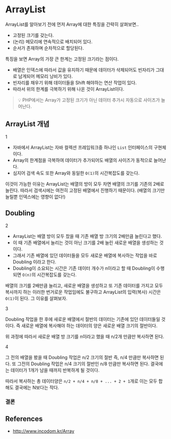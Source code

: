 # ArrayList

ArrayList를 알아보기 전에 먼저 Array에 대한 특징을 간략히 살펴보면..

- 고정된 크기를 갖는다.
- (논리) 메모리에 연속적으로 배치되어 있다.
- 순서가 존재하며 순차적으로 할당된다.

특징을 보면 Array의 가장 큰 한계는 고정된 크기라는 점이다.

- 배열은 인덱스에 따라서 값을 유지하기 때문에 데이터가 삭제되어도 빈자리가 그대로 남게되어 메모리 낭비가 있다.
- 빈자리를 채우기 위해 데이터들을 Shift 해야하는 연산 작업이 있다.
- 따라서 위의 한계를 극복하기 위해 나온 것이 ArrayList이다.

> 💡 PHP에서는 Array가 고정된 크기가 아닌 데이터 추가시 자동으로 사이즈가 늘어난다. 

## ArrayList 개념

1

- 자바에서 ArrayList는 자바 컬렉션 프레임워크중 하나인 `List` 인터페이스의 구현체이다.
- Array의 한계점을 극복하여 데이터가 추가되어도 배열의 사이즈가 동적으로 늘어난다.
- 심지어 검색 속도 또한 Array와 동일한 `O(1)`의 시간복잡도를 갖는다.

이것이 가능한 이유는 ArrayList는 배열의 방이 모두 차면 배열의 크기를 기존의 2배로 늘린다. 따라서 검색시에는 여전히 고정된 배열에서 진행하기 때문이다. (배열의 크기만 늘릴뿐 인덱스에는 영향이 없다!)

## Doubling

2

- ArrayList는 배열 방이 모두 찼을 때 기존 배열 방 크기의 2배만큼 늘린다고 했다.
- 이 때 기존 배열에서 늘리는 것이 아닌 크기를 2배 늘린 새로운 배열을 생성하는 것이다. 
- 그래서 기존 배열에 있던 데이터들을 모두 새로운 배열에 복사하는 작업을 바로 Doubling 이라고 한다.
- Doubling이 소요되는 시간은 기존 데이터 개수가 n이라고 할 때 Doubling이 수행되면 `O(n)`의 시간복잡도를 갖는다.

배열의 크기를 2배만큼 늘리고, 새로운 배열을 생성하고 또 기존 데이터를 가지고 모두 복사까지 하는 이러한 번거로운 작업임에도 불구하고 ArrayList의 입력(복사) 시간은 `O(1)`이 된다. 그 이유를 살펴보자.

3

Doubling 작업을 한 후에 새로운 배열에서 절반의 데이터는 기존에 있던 데이터들일 것이다. 즉 새로운 배열에 복사해야 하는 데이터의 양은 새로운 배열 크기의 절반이다.

위 과정에 따라서 새로운 배열 방 크기를 n이라고 했을 때 n/2개 만큼만 복사하면 된다.

4

그 전의 배열을 봤을 때 Doubling 작업은 n/2 크기의 절반 즉, n/4 만큼만 복사하면 된다. 또 그전의 Doubling 작업은 n/4 크기의 절반인 n/8 만큼만 복사하면 된다. 결국에는 데이터가 1개가 남을 때까지 반복하게 될 것이다.

따라서 복사하는 총 데이터양은 `n/2 + n/4 + n/8 + ... + 2 + 1`개로 이는 모두 합해도 결국에는 N보다는 작다.

### 결론



## References

- http://www.incodom.kr/Array